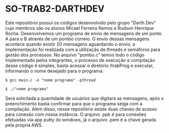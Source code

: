 # SO-TRAB2-DARTHDEV

Este repositório possui os códigos desenvolvido pelo grupo "Darth Dev" cujo membros são os alunos Micael Ferreira Ramos e Rudson Henrique Rocha.
Desenvolvemos um programa de envio de mensagens de um ponto A para o B através de um pombo correio. O envio dessas mensagens acontece quando existir 20 mensagens aguardando o envio, a implementação foi realizada com a utilização de threads e semáforos para gestão dos processos.
No arquivo "pombo.c" temos todo o código implementado pelos integrantes, o processo de execução e compilação desse código é simples, basta acessar o diretório /trabProg e executar, informando o nome desejado para o programa:
```
$ gcc main.c -o "nome programa" -pthread
```
```
$ ./"nome programa"
```
Será solicitada a quantidade de usuários que digitará as mensagens, após o preenchimento basta confirmar para que o programa seiga com a compilação.
Além disso, nesse repositório existe duas chaves de acesso para conexão com nossa instância. O arquivo .ppk é para conexões efetuadas via app putty do windows, já o arquivo .pem é a chave gerada pela própria AWS.
